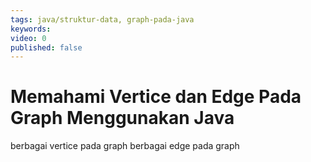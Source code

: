 ```yaml
---
tags: java/struktur-data, graph-pada-java
keywords: 
video: 0
published: false
---
```

# Memahami Vertice dan Edge Pada Graph Menggunakan Java

berbagai vertice pada graph
berbagai edge pada graph
